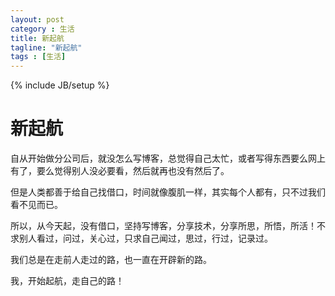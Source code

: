 ```yaml
---
layout: post
category : 生活
title: 新起航
tagline: "新起航"
tags : [生活]
---
```

{% include JB/setup %}

# 新起航

自从开始做分公司后，就没怎么写博客，总觉得自己太忙，或者写得东西要么网上有了，要么觉得别人没必要看，然后就再也没有然后了。

但是人类都善于给自己找借口，时间就像腹肌一样，其实每个人都有，只不过我们看不见而已。

所以，从今天起，没有借口，坚持写博客，分享技术，分享所思，所悟，所活！不求别人看过，问过，关心过，只求自己闻过，思过，行过，记录过。

我们总是在走前人走过的路，也一直在开辟新的路。

我，开始起航，走自己的路！

